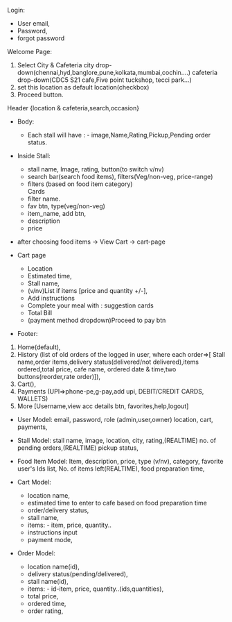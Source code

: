 Login:

- User email,
- Password,
- forgot password

Welcome Page:

1. Select City & Cafeteria
   city drop-down(chennai,hyd,banglore,pune,kolkata,mumbai,cochin....)
   cafeteria drop-down(CDC5 S21 cafe,Five point tuckshop, tecci park...)
2. set this location as default location(checkbox)
3. Proceed button.

Header {location & cafeteria,search,occasion}

- Body:
  <List of stalls>

  - Each stall will have : - image,Name,Rating,Pickup,Pending order status.

- Inside Stall:

  - stall name, Image, rating, button(to switch v/nv)
  - search bar(search food items), filters(Veg/non-veg, price-range)
  - filters (based on food item category)  
    Cards
  - filter name.
  - fav btn, type(veg/non-veg)
  - item_name, add btn,
  - description
  - price

- after choosing food items -> View Cart -> cart-page

- Cart page
  - Location
  - Estimated time,
  - Stall name,
  - (v/nv)List if items [price and quantity +/-],
  - Add instructions
  - Complete your meal with : suggestion cards
  - Total Bill
  - (payment method dropdown)Proceed to pay btn
- Footer:

1. Home(default),
2. History (list of old orders of the logged in user,
   where each order=>[ Stall name,order items,delivery status(delivered/not delivered),items ordered,total price, cafe name, ordered date & time,two buttons(reorder,rate order)]),
3. Cart(),
4. Payments (UPI=>phone-pe,g-pay,add upi, DEBIT/CREDIT CARDS, WALLETS)
5. More [Username,view acc details btn, favorites,help,logout]

- User Model:
  email,
  password,
  role (admin,user,owner)
  location,
  cart,
  payments,

- Stall Model:
  stall name,
  image,
  location,
  city,
  rating,(REALTIME)
  no. of pending orders,(REALTIME)
  pickup status,

- Food Item Model:
  Item,
  description,
  price,
  type (v/nv),
  category,
  favorite user's Ids list,
  No. of items left(REALTIME),
  food preparation time,

- Cart Model:

  - location name,
  - estimated time to enter to cafe based on food preparation time
  - order/delivery status,
  - stall name,
  - items: - item, price, quantity..
  - instructions input
  - payment mode,

- Order Model:
  - location name(id),
  - delivery status(pending/delivered),
  - stall name(id),
  - items: - id-item, price, quantity..(ids,quantities),
  - total price,
  - ordered time,
  - order rating,
